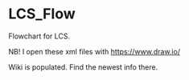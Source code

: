 # LCS_Flow
Flowchart for LCS.

NB! I open these xml files with https://www.draw.io/


Wiki is populated. Find the newest info there.
